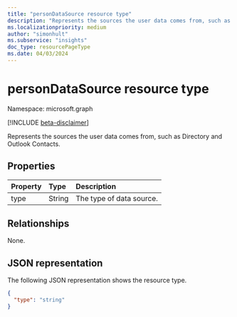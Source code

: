 ```yaml
---
title: "personDataSource resource type"
description: "Represents the sources the user data comes from, such as Directory and Outlook Contacts."
ms.localizationpriority: medium
author: "simonhult"
ms.subservice: "insights"
doc_type: resourcePageType
ms.date: 04/03/2024
---
```


# personDataSource resource type

Namespace: microsoft.graph

[!INCLUDE [beta-disclaimer](../../includes/beta-disclaimer.md)]

Represents the sources the user data comes from, such as Directory and Outlook Contacts.

## Properties
| Property	   | Type	|Description|
|:---------------|:--------|:----------|
|type|String|The type of data source.|

## Relationships
None.

## JSON representation

The following JSON representation shows the resource type.

<!-- {
  "blockType": "resource",
  "optionalProperties": [

  ],
  "@odata.type": "microsoft.graph.personDataSource"
}-->

```json
{
  "type": "string"
}
```

<!-- uuid: 8fcb5dbc-d5aa-4681-8e31-b001d5168d79
2015-10-25 14:57:30 UTC -->
<!--
{
  "type": "#page.annotation",
  "description": "personDataSource resource",
  "keywords": "",
  "section": "documentation",
  "tocPath": "",
  "suppressions": []
}
-->


